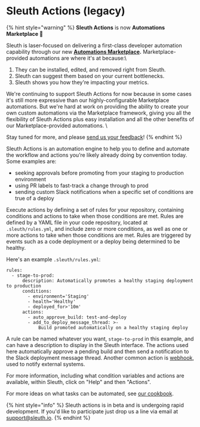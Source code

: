 # Sleuth Actions (legacy)

{% hint style="warning" %}
**Sleuth Actions** is now **Automations Marketplace 🚀**

Sleuth is laser-focused on delivering a first-class developer automation capability through our new [**Automations Marketplace**](../sleuth-automations/)**.** Marketplace-provided automations are where it's at because:\


1. They can be installed, edited, and removed right from Sleuth.
2. Sleuth can suggest them based on your current bottlenecks.
3. Sleuth shows you how they're impacting your metrics.



We're continuing to support Sleuth Actions for now because in some cases it's still more expressive than our highly-configurable Marketplace automations. But we're hard at work on providing the ability to create your own custom automations via the Marketplace framework, giving you all the flexibility of Sleuth Actions plus easy installation and all the other benefits of our Marketplace-provided automations. \


Stay tuned for more, and please [send us your feedback](mailto:support@sleuth.io)!
{% endhint %}

Sleuth Actions is an automation engine to help you to define and automate the workflow and actions you’re likely already doing by convention today. Some examples are:

* seeking approvals before promoting from your staging to production environment
* using PR labels to fast-track a change through to prod
* sending custom Slack notifications when a specific set of conditions are true of a deploy

Execute actions by defining a set of rules for your repository, containing conditions and actions to take when those conditions are met. Rules are defined by a YAML file in your code repository, located at `.sleuth/rules.yml`, and include zero or more conditions, as well as one or more actions to take when those conditions are met. Rules are triggered by events such as a code deployment or a deploy being determined to be healthy.

Here's an example `.sleuth/rules.yml`:

```
rules:
  - stage-to-prod:
      description: Automatically promotes a healthy staging deployment to production
      conditions:
        - environment='Staging'
        - health='Healthy'
        - deployed_for>'10m'
      actions:
        - auto_approve_build: test-and-deploy
        - add_to_deploy_message_thread: >-
            Build promoted automatically on a healthy staging deploy
```

A rule can be named whatever you want, `stage-to-prod` in this example, and can have a description to display in the Sleuth interface. The actions used here automatically approve a pending build and then send a notification to the Slack deployment message thread. Another common action is [webhook](webhook.md), used to notify external systems.

For more information, including what condition variables and actions are available, within Sleuth, click on "Help" and then "Actions".

For more ideas on what tasks can be automated, see [our cookbook](cookbook.md).

{% hint style="info" %}
Sleuth actions is in beta and is undergoing rapid development. If you'd like to participate just drop us a line via email at support@sleuth.io.
{% endhint %}
